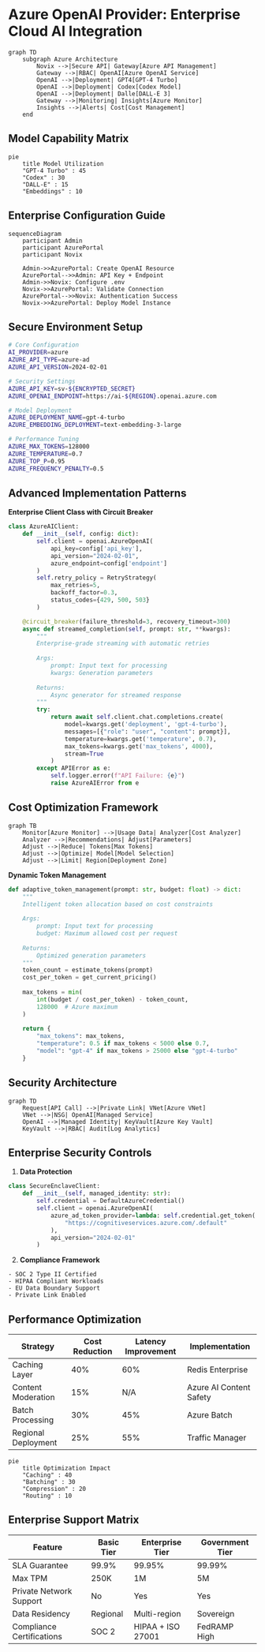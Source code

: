 # Azure OpenAI Provider: Enterprise Cloud AI Integration

```mermaid
graph TD
    subgraph Azure Architecture
        Novix -->|Secure API| Gateway[Azure API Management]
        Gateway -->|RBAC| OpenAI[Azure OpenAI Service]
        OpenAI -->|Deployment| GPT4[GPT-4 Turbo]
        OpenAI -->|Deployment| Codex[Codex Model]
        OpenAI -->|Deployment| Dalle[DALL-E 3]
        Gateway -->|Monitoring| Insights[Azure Monitor]
        Insights -->|Alerts| Cost[Cost Management]
    end
```
## Model Capability Matrix
```mermaid
pie
    title Model Utilization
    "GPT-4 Turbo" : 45
    "Codex" : 30
    "DALL-E" : 15
    "Embeddings" : 10
```
## Enterprise Configuration Guide
```mermaid
sequenceDiagram
    participant Admin
    participant AzurePortal
    participant Novix
    
    Admin->>AzurePortal: Create OpenAI Resource
    AzurePortal-->>Admin: API Key + Endpoint
    Admin->>Novix: Configure .env
    Novix->>AzurePortal: Validate Connection
    AzurePortal-->>Novix: Authentication Success
    Novix->>AzurePortal: Deploy Model Instance
```
## Secure Environment Setup
```bash
# Core Configuration
AI_PROVIDER=azure
AZURE_API_TYPE=azure-ad
AZURE_API_VERSION=2024-02-01

# Security Settings
AZURE_API_KEY=sv-${ENCRYPTED_SECRET}
AZURE_OPENAI_ENDPOINT=https://ai-${REGION}.openai.azure.com

# Model Deployment
AZURE_DEPLOYMENT_NAME=gpt-4-turbo
AZURE_EMBEDDING_DEPLOYMENT=text-embedding-3-large

# Performance Tuning
AZURE_MAX_TOKENS=128000
AZURE_TEMPERATURE=0.7
AZURE_TOP_P=0.95
AZURE_FREQUENCY_PENALTY=0.5
```
## Advanced Implementation Patterns
**Enterprise Client Class with Circuit Breaker**
```python
class AzureAIClient:
    def __init__(self, config: dict):
        self.client = openai.AzureOpenAI(
            api_key=config['api_key'],
            api_version="2024-02-01",
            azure_endpoint=config['endpoint']
        )
        self.retry_policy = RetryStrategy(
            max_retries=5,
            backoff_factor=0.3,
            status_codes={429, 500, 503}
        )

    @circuit_breaker(failure_threshold=3, recovery_timeout=300)
    async def streamed_completion(self, prompt: str, **kwargs):
        """
        Enterprise-grade streaming with automatic retries
        
        Args:
            prompt: Input text for processing
            kwargs: Generation parameters
            
        Returns:
            Async generator for streamed response
        """
        try:
            return await self.client.chat.completions.create(
                model=kwargs.get('deployment', 'gpt-4-turbo'),
                messages=[{"role": "user", "content": prompt}],
                temperature=kwargs.get('temperature', 0.7),
                max_tokens=kwargs.get('max_tokens', 4000),
                stream=True
            )
        except APIError as e:
            self.logger.error(f"API Failure: {e}")
            raise AzureAIError from e
```
## Cost Optimization Framework
```mermaid
graph TB
    Monitor[Azure Monitor] -->|Usage Data| Analyzer[Cost Analyzer]
    Analyzer -->|Recommendations| Adjust[Parameters]
    Adjust -->|Reduce| Tokens[Max Tokens]
    Adjust -->|Optimize| Model[Model Selection]
    Adjust -->|Limit| Region[Deployment Zone]
```
**Dynamic Token Management**
```python
def adaptive_token_management(prompt: str, budget: float) -> dict:
    """
    Intelligent token allocation based on cost constraints
    
    Args:
        prompt: Input text for processing
        budget: Maximum allowed cost per request
        
    Returns:
        Optimized generation parameters
    """
    token_count = estimate_tokens(prompt)
    cost_per_token = get_current_pricing()
    
    max_tokens = min(
        int(budget / cost_per_token) - token_count,
        128000  # Azure maximum
    )
    
    return {
        "max_tokens": max_tokens,
        "temperature": 0.5 if max_tokens < 5000 else 0.7,
        "model": "gpt-4" if max_tokens > 25000 else "gpt-4-turbo"
    }
```
## Security Architecture
```mermaid
graph TD
    Request[API Call] -->|Private Link| VNet[Azure VNet]
    VNet -->|NSG| OpenAI[Managed Service]
    OpenAI -->|Managed Identity| KeyVault[Azure Key Vault]
    KeyVault -->|RBAC| Audit[Log Analytics]
```
## Enterprise Security Controls
1. **Data Protection**
```python
class SecureEnclaveClient:
    def __init__(self, managed_identity: str):
        self.credential = DefaultAzureCredential()
        self.client = openai.AzureOpenAI(
            azure_ad_token_provider=lambda: self.credential.get_token(
                "https://cognitiveservices.azure.com/.default"
            ),
            api_version="2024-02-01"
        )
```
2. **Compliance Framework**
```
- SOC 2 Type II Certified
- HIPAA Compliant Workloads
- EU Data Boundary Support
- Private Link Enabled
```
## Performance Optimization
| Strategy            | Cost Reduction | Latency Improvement | Implementation        |
|--------------------|----------------|---------------------|-----------------------|
| Caching Layer       | 40%            | 60%                 | Redis Enterprise      |
| Content Moderation  | 15%            | N/A                 | Azure AI Content Safety |
| Batch Processing    | 30%            | 45%                 | Azure Batch           |
| Regional Deployment | 25%            | 55%                 | Traffic Manager       |

```mermaid
pie
    title Optimization Impact
    "Caching" : 40
    "Batching" : 30
    "Compression" : 20
    "Routing" : 10
```
## Enterprise Support Matrix
| Feature                 | Basic Tier | Enterprise Tier | Government Tier |
|-------------------------|------------|-----------------|-----------------|
| SLA Guarantee           | 99.9%      | 99.95%          | 99.99%          |
| Max TPM                 | 250K       | 1M              | 5M              |
| Private Network Support | No         | Yes             | Yes             |
| Data Residency          | Regional   | Multi-region    | Sovereign       |
| Compliance Certifications | SOC 2     | HIPAA + ISO 27001 | FedRAMP High   |

